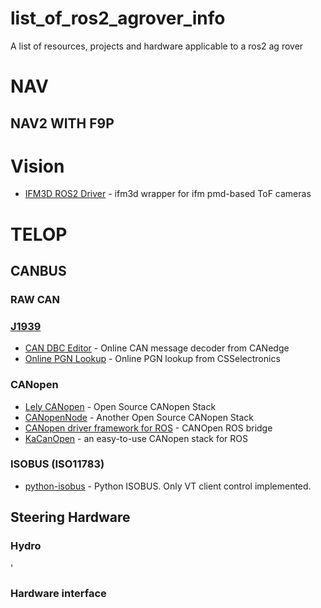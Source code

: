 # list_of_ros2_agrover_info
A list of resources, projects and hardware applicable to a ros2 ag rover


# NAV 
## NAV2 WITH F9P 

# Vision
- [IFM3D ROS2 Driver](https://github.com/ifm/ifm3d-ros2) - ifm3d wrapper for ifm pmd-based ToF cameras 

# TELOP


## CANBUS

### RAW CAN 

### [J1939](https://www.sae.org/standardsdev/groundvehicle/j1939a.htm)
- [CAN DBC Editor](https://docs.google.com/spreadsheets/d/1X6VQBkqRX0a6QLd4oFbAos_ps3zrpVc86CVGd67DoSs/edit#gid=282429578) - Online CAN message decoder from CANedge
- [Online PGN Lookup](https://www.csselectronics.com/pages/j1939-pgn-conversion-tool) - Online PGN lookup from CSSelectronics

### CANopen 
- [Lely CANopen](https://opensource.lely.com/canopen/) - Open Source CANopen Stack
- [CANopenNode](https://github.com/CANopenNode/CANopenNode) - Another Open Source CANopen Stack
- [CANopen driver framework for ROS](https://github.com/ros-industrial/ros_canopen) - CANOpen ROS bridge
- [KaCanOpen](https://kitmedical.github.io/kacanopen/) - an easy-to-use CANopen stack for ROS


### ISOBUS (ISO11783)
- [python-isobus](https://github.com/jboomer/python-isobus) - Python ISOBUS. Only VT client control implemented.


## Steering Hardware
### Hydro 
[//]: <> (TODO OC Valve)
[//]: <> (TODO CC Valve)
[//]: <> (Proportional PWM Circuit) 
'
### Hardware interface 



